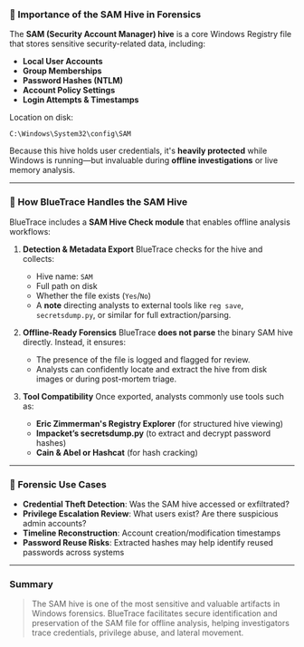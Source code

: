 ### 🔐 Importance of the SAM Hive in Forensics

The **SAM (Security Account Manager) hive** is a core Windows Registry file that stores sensitive security-related data, including:

* **Local User Accounts**
* **Group Memberships**
* **Password Hashes (NTLM)**
* **Account Policy Settings**
* **Login Attempts & Timestamps**

Location on disk:

```
C:\Windows\System32\config\SAM
```

Because this hive holds user credentials, it's **heavily protected** while Windows is running—but invaluable during **offline investigations** or live memory analysis.

---

### 🧭 How BlueTrace Handles the SAM Hive

BlueTrace includes a **SAM Hive Check module** that enables offline analysis workflows:

1. **Detection & Metadata Export**
   BlueTrace checks for the hive and collects:

   * Hive name: `SAM`
   * Full path on disk
   * Whether the file exists (`Yes`/`No`)
   * A **note** directing analysts to external tools like `reg save`, `secretsdump.py`, or similar for full extraction/parsing.

2. **Offline-Ready Forensics**
   BlueTrace **does not parse** the binary SAM hive directly. Instead, it ensures:

   * The presence of the file is logged and flagged for review.
   * Analysts can confidently locate and extract the hive from disk images or during post-mortem triage.

3. **Tool Compatibility**
   Once exported, analysts commonly use tools such as:

   * **Eric Zimmerman's Registry Explorer** (for structured hive viewing)
   * **Impacket’s secretsdump.py** (to extract and decrypt password hashes)
   * **Cain & Abel or Hashcat** (for hash cracking)

---

### 🚨 Forensic Use Cases

* **Credential Theft Detection**: Was the SAM hive accessed or exfiltrated?
* **Privilege Escalation Review**: What users exist? Are there suspicious admin accounts?
* **Timeline Reconstruction**: Account creation/modification timestamps
* **Password Reuse Risks**: Extracted hashes may help identify reused passwords across systems

---

### Summary

> The SAM hive is one of the most sensitive and valuable artifacts in Windows forensics. BlueTrace facilitates secure identification and preservation of the SAM file for offline analysis, helping investigators trace credentials, privilege abuse, and lateral movement.
